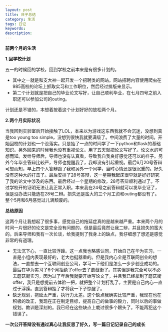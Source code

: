 ```yaml
---
layout: post
title: 日子总结
category: 生活
tags: 日记
keywords: 
description: 
---
```

**前两个月的生活**

**1.回学校计划**

五一的时候回的学校，回到学校之前本来是有很多计划的。

- 其中之一就是和支大神一起开发一个招聘类的网站。网站招聘内容使用爬虫在985高校的论坛上抓取实习和工作职位，然后经过排版来显示。
- 第二个计划就是把自己的毕业论文写好，让自己顺利毕业，在七月四号之前入职还可以参加公司的outing。

计划还是不错的，本想着按着这个计划好好的放松两个月。

**2.两个月实际状况**

当我回到实验室后开始接触了LOL，本来以为游戏这东西我就不会沉迷，没想到真是too young too simple，没想到很快我就要满级了。中间浪费了大量的时间。开始回校的计划也一个没落实。只是抽了一点的时间学了一下python和flask的基础知识。另外回来的时候我也没有重视论文。用了五天就把论文写好了。论文水的可想而知。发给导师后，导师也没有认真看，导致我自我良好感觉还可以的样子。另外今年毕业答辩比较严，导师也提醒我了，我却没有引起重视。最后6月20号答辩可想而知，早上四个人答辩跪了我和另外一个同学，当时心情还是很沉重的。好久没有这种大的打击了。最后安排了28号答辩，这一星期我起床很早就是好好研究了我的论文中涉及的东西。最后经过一个星期的修改，28号答辩顺利通过了。不过学校开的证明无法让我正常入职。本来我在24号之前答辩就可以发毕业证了，但是没办法只能选在28号二辩。损失还是蛮大的三个月工资和outing都没有了。整个5月和6月感觉过儿满颓废的。

**总结原因**

这两个月让我想起了很多事，感觉自己的拖延症真的是越来越严重。本来两个月的时间一片很好的论文是完全没有问题的，但是最后竟然让我二辩，并且损失的蛮大的。后来导师和我有一次长谈，给我提到了我身上的缺点，我仔细想了想还是感觉非常的有道理。

- 无法沉下心，一直比较浮躁。这一点我也略感认同，开始自己在华为实习，一直是小组内表现最好的，老大也挺器重的。但是我内心全是互联网创业的想法，一直想去一个互联网创业公司，学习一下他们是怎么一步步创业成功的。最后在华为实习了6个月拒绝了offer去了蘑菇街了。其实但是我完全可以不必去蘑菇街实习，因为过了年后我就要开始写论文了，并且我已经拿到了蘑菇街offer，我只是想提前去体验一把，就把整个计划打乱了。主要是自己内心一直过于浮躁。直到答辩挂了才将我一下子惊醒了。
- 缺乏规划，拖延太严重，执行力太差。这个缺点我确实比较严重，我现在也在积极的改正，我现在正在制定目标，提高自己的做事的毅力，同时以后的事做规划。教训是深刻的。我已经在这些缺点上栽过很多个跟头了。不能再犯这个错误了。

**一次公开答辩没有通过真心让我反思了好久，写一篇日记记录自己的成长**